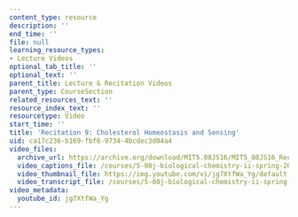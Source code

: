 ```yaml
---
content_type: resource
description: ''
end_time: ''
file: null
learning_resource_types:
- Lecture Videos
optional_tab_title: ''
optional_text: ''
parent_title: Lecture & Recitation Videos
parent_type: CourseSection
related_resources_text: ''
resource_index_text: ''
resourcetype: Video
start_time: ''
title: 'Recitation 9: Cholesterol Homeostasis and Sensing'
uid: ca17c236-b169-fbf6-9734-4bcdec3d04a4
video_files:
  archive_url: https://archive.org/download/MIT5.08JS16/MIT5_08JS16_Recitation_09_300k.mp4
  video_captions_file: /courses/5-08j-biological-chemistry-ii-spring-2016/c79d05c8f2ec535892998355b6cfe4f7_jg7XtfWa_Yg.vtt
  video_thumbnail_file: https://img.youtube.com/vi/jg7XtfWa_Yg/default.jpg
  video_transcript_file: /courses/5-08j-biological-chemistry-ii-spring-2016/9b94cc9cc0e322cce4f5bcab5b9d465b_jg7XtfWa_Yg.pdf
video_metadata:
  youtube_id: jg7XtfWa_Yg
---
```


